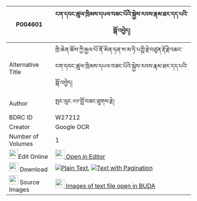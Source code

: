 |P004601|ངག་དབང་ཚུལ་ཁྲིམས་དཔལ་བཟང་པོའི་སྐྱེས་རབས་རྣམ་ཐར་དད་པའི་སྒོ་འབྱེད། 
| --- | --- 
|Alternative Title |ཁྲི་ཆེན་ཆོས་ཀྱི་རྒྱལ་པོ་ནོ་མིན་ཧན་ས་མ་ཏི་པཀྵི་རྗེ་བཙུན་རྡོ་རྗེ་འཆང་ངག་དབང་ཚུལ་ཁྲིམས་དཔལ་བཟང་པོའི་སྐྱེས་རབས་རྣམ་ཐར་དད་པའི་སྒོ་འབྱེད།
|Author| སྤང་ལུང ༠༡་བློ་བཟང་ཐུགས་རྗེ།
|BDRC ID | W27212
|Creator | Google OCR
|Number of Volumes| 1
|<img width="25" src="https://img.icons8.com/color/25/000000/edit-property.png">Edit Online| [<img width="25" src="https://avatars.githubusercontent.com/u/45091458?s=200&v=4"> Open in Editor](http://editor.openpecha.org/P004601)
|<img width="25" src="https://img.icons8.com/fluent/48/000000/download-2.png"/>  Download | [![](https://img.icons8.com/color/20/000000/txt.png)Plain Text](https://github.com/Openpecha/P004601/releases/download/v1/ngawang_tsultrim_pal_zangpo_i__plain_P004601.zip), [![](https://img.icons8.com/color/20/000000/txt.png)Text with Pagination](https://github.com/Openpecha/P004601/releases/download/v1/ngawang_tsultrim_pal_zangpo_i__pages_P004601.zip)
|<img width="25" src="https://img.icons8.com/plasticine/100/000000/pictures-folder.png"/>  Source Images | [<img width="25" src="https://library.bdrc.io/icons/BUDA-small.svg"> Images of text file open in BUDA](https://library.bdrc.io/show/bdr:W27212)